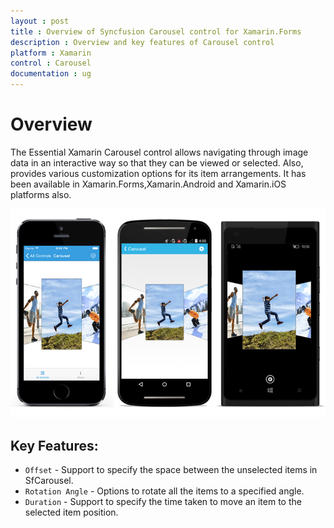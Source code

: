 ```yaml
---
layout : post
title : Overview of Syncfusion Carousel control for Xamarin.Forms
description : Overview and key features of Carousel control
platform : Xamarin
control : Carousel
documentation : ug
---
```


# Overview

The Essential Xamarin Carousel control allows navigating through image data in an interactive way so that they can be viewed or selected. Also, provides various customization options for its item arrangements.
It has been available in Xamarin.Forms,Xamarin.Android and Xamarin.iOS platforms also.

![](images/carousel.png)

## Key Features:

* `Offset` - Support to specify the space between the unselected items in SfCarousel.
* `Rotation Angle` - Options to rotate all the items to a specified angle.
* `Duration` - Support to specify the time taken to move an item to the selected item position.
